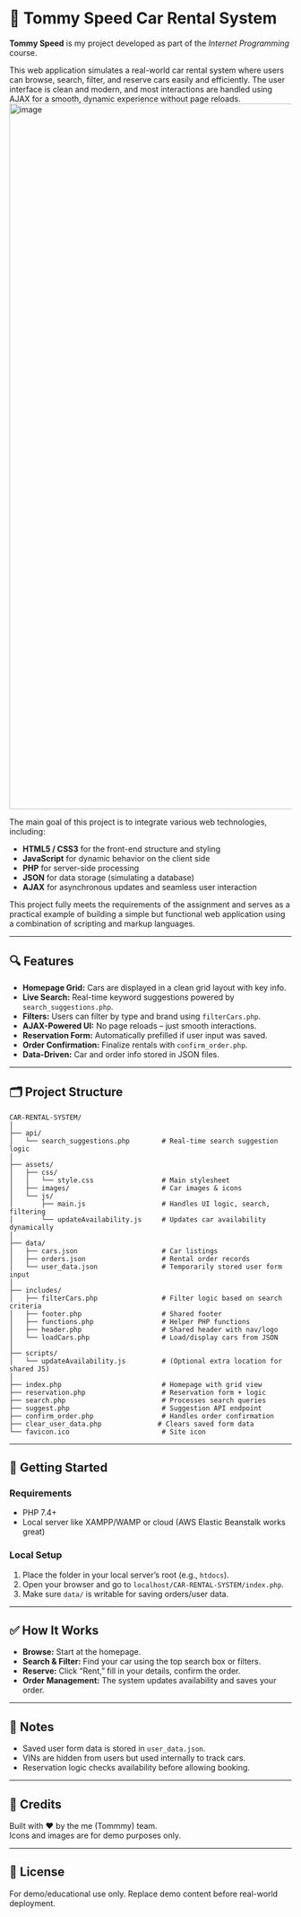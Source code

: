 # 🚗 Tommy Speed Car Rental System

**Tommy Speed** is my project developed as part of the *Internet Programming* course.

This web application simulates a real-world car rental system where users can browse, search, filter, and reserve cars easily and efficiently. The user interface is clean and modern, and most interactions are handled using AJAX for a smooth, dynamic experience without page reloads.
<img width="1257" alt="image" src="https://github.com/user-attachments/assets/89601afe-6281-45b5-929d-9adefb848a5f" />


The main goal of this project is to integrate various web technologies, including:
- **HTML5 / CSS3** for the front-end structure and styling
- **JavaScript** for dynamic behavior on the client side
- **PHP** for server-side processing
- **JSON** for data storage (simulating a database)
- **AJAX** for asynchronous updates and seamless user interaction

This project fully meets the requirements of the assignment and serves as a practical example of building a simple but functional web application using a combination of scripting and markup languages.

---

## 🔍 Features

- **Homepage Grid:** Cars are displayed in a clean grid layout with key info.
- **Live Search:** Real-time keyword suggestions powered by `search_suggestions.php`.
- **Filters:** Users can filter by type and brand using `filterCars.php`.
- **AJAX-Powered UI:** No page reloads – just smooth interactions.
- **Reservation Form:** Automatically prefilled if user input was saved.
- **Order Confirmation:** Finalize rentals with `confirm_order.php`.
- **Data-Driven:** Car and order info stored in JSON files.

---

## 🗂 Project Structure

```
CAR-RENTAL-SYSTEM/
│
├── api/
│   └── search_suggestions.php        # Real-time search suggestion logic
│
├── assets/
│   ├── css/
│   │   └── style.css                 # Main stylesheet
│   ├── images/                       # Car images & icons
│   └── js/
│       ├── main.js                   # Handles UI logic, search, filtering
│       └── updateAvailability.js     # Updates car availability dynamically
│
├── data/
│   ├── cars.json                     # Car listings
│   ├── orders.json                   # Rental order records
│   └── user_data.json                # Temporarily stored user form input
│
├── includes/
│   ├── filterCars.php                # Filter logic based on search criteria
│   ├── footer.php                    # Shared footer
│   ├── functions.php                 # Helper PHP functions
│   ├── header.php                    # Shared header with nav/logo
│   └── loadCars.php                  # Load/display cars from JSON
│
├── scripts/
│   └── updateAvailability.js         # (Optional extra location for shared JS)
│
├── index.php                         # Homepage with grid view
├── reservation.php                   # Reservation form + logic
├── search.php                        # Processes search queries
├── suggest.php                       # Suggestion API endpoint
├── confirm_order.php                 # Handles order confirmation
├── clear_user_data.php              # Clears saved form data
└── favicon.ico                       # Site icon
```

---

## 🚀 Getting Started

### Requirements

- PHP 7.4+  
- Local server like XAMPP/WAMP or cloud (AWS Elastic Beanstalk works great)

### Local Setup

1. Place the folder in your local server’s root (e.g., `htdocs`).
2. Open your browser and go to `localhost/CAR-RENTAL-SYSTEM/index.php`.
3. Make sure `data/` is writable for saving orders/user data.

---

## ✅ How It Works

- **Browse:** Start at the homepage.
- **Search & Filter:** Find your car using the top search box or filters.
- **Reserve:** Click “Rent,” fill in your details, confirm the order.
- **Order Management:** The system updates availability and saves your order.

---

## 📌 Notes

- Saved user form data is stored in `user_data.json`.
- VINs are hidden from users but used internally to track cars.
- Reservation logic checks availability before allowing booking.

---

## 👥 Credits

Built with ❤️ by the me (Tommmy) team.  
Icons and images are for demo purposes only.

---

## 📜 License

For demo/educational use only. Replace demo content before real-world deployment.
